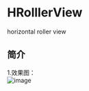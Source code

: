 # HRolllerView
horizontal roller view</br>
## 简介</br>
1.效果图：<br>
![image](https://github.com/VolodymyrCj/HRolllerView/blob/master/attachment/HRollerView.gif)<br>
